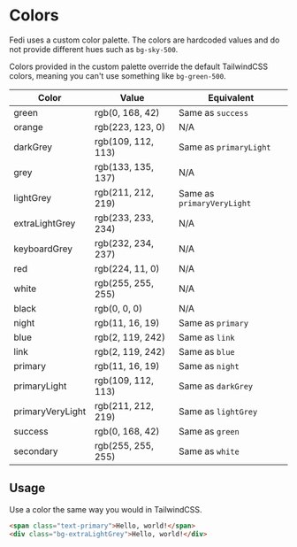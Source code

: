 # Colors

Fedi uses a custom color palette. The colors are hardcoded values and do not provide different hues such as `bg-sky-500`.

Colors provided in the custom palette override the default TailwindCSS colors, meaning you can't use something like `bg-green-500`.

| Color            | Value              | Equivalent                 |
| ---------------- | ------------------ | -------------------------- |
| green            | rgb(0, 168, 42)    | Same as `success`          |
| orange           | rgb(223, 123, 0)   | N/A                        |
| darkGrey         | rgb(109, 112, 113) | Same as `primaryLight`     |
| grey             | rgb(133, 135, 137) | N/A                        |
| lightGrey        | rgb(211, 212, 219) | Same as `primaryVeryLight` |
| extraLightGrey   | rgb(233, 233, 234) | N/A                        |
| keyboardGrey     | rgb(232, 234, 237) | N/A                        |
| red              | rgb(224, 11, 0)    | N/A                        |
| white            | rgb(255, 255, 255) | N/A                        |
| black            | rgb(0, 0, 0)       | N/A                        |
| night            | rgb(11, 16, 19)    | Same as `primary`          |
| blue             | rgb(2, 119, 242)   | Same as `link`             |
| link             | rgb(2, 119, 242)   | Same as `blue`             |
| primary          | rgb(11, 16, 19)    | Same as `night`            |
| primaryLight     | rgb(109, 112, 113) | Same as `darkGrey`         |
| primaryVeryLight | rgb(211, 212, 219) | Same as `lightGrey`        |
| success          | rgb(0, 168, 42)    | Same as `green`            |
| secondary        | rgb(255, 255, 255) | Same as `white`            |

## Usage

Use a color the same way you would in TailwindCSS.

```html
<span class="text-primary">Hello, world!</span>
<div class="bg-extraLightGrey">Hello, world!</div>
```
